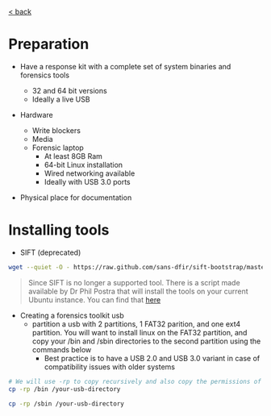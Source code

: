 [< back](../README.md)

# Preparation
- Have a response kit with a complete set of system binaries and forensics tools
    - 32 and 64 bit versions
    - Ideally a live USB

- Hardware
    - Write blockers
    - Media
    - Forensic laptop
        - At least 8GB Ram
        - 64-bit Linux installation
        - Wired networking available
        - Ideally with USB 3.0 ports
    


- Physical place for documentation

# Installing tools
- SIFT (deprecated)  
```bash 
wget --quiet -O - https://raw.github.com/sans-dfir/sift-bootstrap/master/bootstrap.sh | sudo bash -s -- -i
```

> Since SIFT is no longer a supported tool. There is a script made available by Dr Phil Postra that will install the tools on your current Ubuntu instance. You can find that [here](../scripts/install-dfir.sh) 


- Creating a forensics toolkit usb
    - partition a usb with 2 partitions, 1 FAT32 parition, and one ext4 partition. You will want to install linux on the FAT32 partition, and copy your /bin and /sbin directories to the second partition using the commands below
        - Best practice is to have a USB 2.0 and USB 3.0 variant in case of compatibility issues with older systems

```bash
# We will use -rp to copy recursively and also copy the permissions of your binaries
cp -rp /bin /your-usb-directory

cp -rp /sbin /your-usb-directory
```